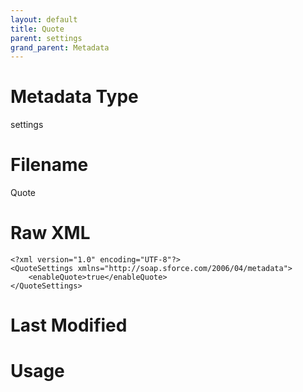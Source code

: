 ```yaml
---
layout: default
title: Quote
parent: settings
grand_parent: Metadata
---
```

# Metadata Type
settings


# Filename 
Quote


# Raw XML
```
<?xml version="1.0" encoding="UTF-8"?>
<QuoteSettings xmlns="http://soap.sforce.com/2006/04/metadata">
    <enableQuote>true</enableQuote>
</QuoteSettings>
```


# Last Modified


# Usage
